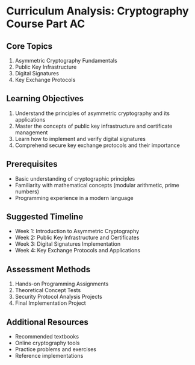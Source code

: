 # Curriculum Analysis: Cryptography Course Part AC

## Core Topics

1. Asymmetric Cryptography Fundamentals
2. Public Key Infrastructure
3. Digital Signatures
4. Key Exchange Protocols

## Learning Objectives

1. Understand the principles of asymmetric cryptography and its applications
2. Master the concepts of public key infrastructure and certificate management
3. Learn how to implement and verify digital signatures
4. Comprehend secure key exchange protocols and their importance

## Prerequisites

- Basic understanding of cryptographic principles
- Familiarity with mathematical concepts (modular arithmetic, prime numbers)
- Programming experience in a modern language

## Suggested Timeline

- Week 1: Introduction to Asymmetric Cryptography
- Week 2: Public Key Infrastructure and Certificates
- Week 3: Digital Signatures Implementation
- Week 4: Key Exchange Protocols and Applications

## Assessment Methods

1. Hands-on Programming Assignments
2. Theoretical Concept Tests
3. Security Protocol Analysis Projects
4. Final Implementation Project

## Additional Resources

- Recommended textbooks
- Online cryptography tools
- Practice problems and exercises
- Reference implementations
